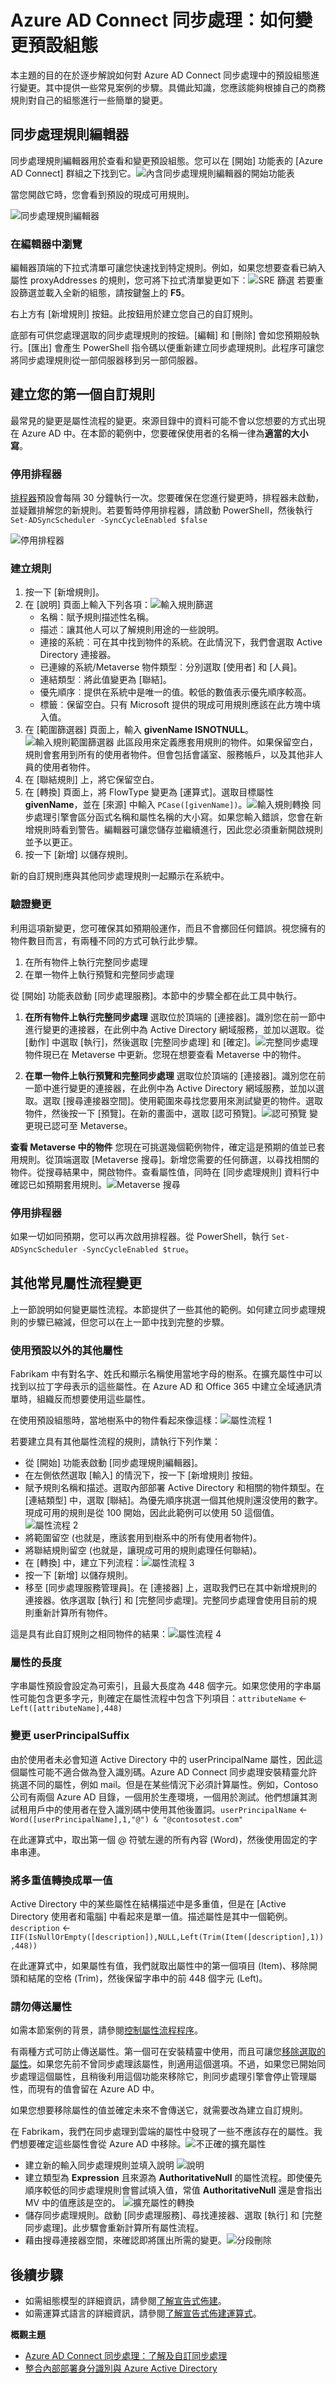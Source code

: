 <properties
	pageTitle="Azure AD Connect 同步處理：如何變更預設組態 | Microsoft Azure"
	description="逐步解說如何對 Azure AD Connect 同步處理中的組態進行變更。"
	services="active-directory"
	documentationCenter=""
	authors="andkjell"
	manager="femila"
	editor=""/>

<tags
	ms.service="active-directory"
	ms.workload="identity"
	ms.tgt_pltfrm="na"
	ms.devlang="na"
	ms.topic="article"
	ms.date="08/31/2016"
	ms.author="andkjell"/>


# Azure AD Connect 同步處理：如何變更預設組態
本主題的目的在於逐步解說如何對 Azure AD Connect 同步處理中的預設組態進行變更。其中提供一些常見案例的步驟。具備此知識，您應該能夠根據自己的商務規則對自己的組態進行一些簡單的變更。

## 同步處理規則編輯器
同步處理規則編輯器用於查看和變更預設組態。您可以在 [開始] 功能表的 [Azure AD Connect] 群組之下找到它。![內含同步處理規則編輯器的開始功能表](./media/active-directory-aadconnectsync-change-the-configuration/startmenu2.png)

當您開啟它時，您會看到預設的現成可用規則。

![同步處理規則編輯器](./media/active-directory-aadconnectsync-change-the-configuration/sre2.png)

### 在編輯器中瀏覽
編輯器頂端的下拉式清單可讓您快速找到特定規則。例如，如果您想要查看已納入屬性 proxyAddresses 的規則，您可將下拉式清單變更如下︰![SRE 篩選](./media/active-directory-aadconnectsync-change-the-configuration/filtering.png) 若要重設篩選並載入全新的組態，請按鍵盤上的 **F5**。

右上方有 [新增規則] 按鈕。此按鈕用於建立您自己的自訂規則。

底部有可供您處理選取的同步處理規則的按鈕。[編輯] 和 [刪除] 會如您預期般執行。[匯出] 會產生 PowerShell 指令碼以便重新建立同步處理規則。此程序可讓您將同步處理規則從一部伺服器移到另一部伺服器。

## 建立您的第一個自訂規則
最常見的變更是屬性流程的變更。來源目錄中的資料可能不會以您想要的方式出現在 Azure AD 中。在本節的範例中，您要確保使用者的名稱一律為**適當的大小寫**。

### 停用排程器
[排程器](active-directory-aadconnectsync-feature-scheduler.md)預設會每隔 30 分鐘執行一次。您要確保在您進行變更時，排程器未啟動，並疑難排解您的新規則。若要暫時停用排程器，請啟動 PowerShell，然後執行 `Set-ADSyncScheduler -SyncCycleEnabled $false`

![停用排程器](./media/active-directory-aadconnectsync-change-the-configuration/schedulerdisable.png)

### 建立規則

1. 按一下 [新增規則]。
2. 在 [說明] 頁面上輸入下列各項：![輸入規則篩選](./media/active-directory-aadconnectsync-change-the-configuration/description2.png)
	- 名稱：賦予規則描述性名稱。
	- 描述︰讓其他人可以了解規則用途的一些說明。
	- 連接的系統︰可在其中找到物件的系統。在此情況下，我們會選取 Active Directory 連接器。
	- 已連線的系統/Metaverse 物件類型︰分別選取 [使用者] 和 [人員]。
	- 連結類型︰將此值變更為 [聯結]。
	- 優先順序︰提供在系統中是唯一的值。較低的數值表示優先順序較高。
	- 標籤︰保留空白。只有 Microsoft 提供的現成可用規則應該在此方塊中填入值。
3. 在 [範圍篩選器] 頁面上，輸入 **givenName ISNOTNULL**。![輸入規則範圍篩選器](./media/active-directory-aadconnectsync-change-the-configuration/scopingfilter.png) 此區段用來定義應套用規則的物件。如果保留空白，規則會套用到所有的使用者物件。但會包括會議室、服務帳戶，以及其他非人員的使用者物件。
4. 在 [聯結規則] 上，將它保留空白。
5. 在 [轉換] 頁面上，將 FlowType 變更為 [運算式]。選取目標屬性 **givenName**，並在 [來源] 中輸入 `PCase([givenName])`。![輸入規則轉換](./media/active-directory-aadconnectsync-change-the-configuration/transformations.png) 同步處理引擎會區分函式名稱和屬性名稱的大小寫。如果您輸入錯誤，您會在新增規則時看到警告。編輯器可讓您儲存並繼續進行，因此您必須重新開啟規則並予以更正。
6. 按一下 [新增] 以儲存規則。

新的自訂規則應與其他同步處理規則一起顯示在系統中。

### 驗證變更
利用這項新變更，您可確保其如預期般運作，而且不會擲回任何錯誤。視您擁有的物件數目而言，有兩種不同的方式可執行此步驟。

1. 在所有物件上執行完整同步處理
2. 在單一物件上執行預覽和完整同步處理

從 [開始] 功能表啟動 [同步處理服務]。本節中的步驟全都在此工具中執行。

1. **在所有物件上執行完整同步處理** 選取位於頂端的 [連接器]。識別您在前一節中進行變更的連接器，在此例中為 Active Directory 網域服務，並加以選取。從 [動作] 中選取 [執行]，然後選取 [完整同步處理] 和 [確定]。![完整同步處理](./media/active-directory-aadconnectsync-change-the-configuration/fullsync.png)物件現已在 Metaverse 中更新。您現在想要查看 Metaverse 中的物件。

2. **在單一物件上執行預覽和完整同步處理** 選取位於頂端的 [連接器]。識別您在前一節中進行變更的連接器，在此例中為 Active Directory 網域服務，並加以選取。選取 [搜尋連接器空間]。使用範圍來尋找您要用來測試變更的物件。選取物件，然後按一下 [預覽]。在新的畫面中，選取 [認可預覽]。![認可預覽](./media/active-directory-aadconnectsync-change-the-configuration/commitpreview.png) 變更現已認可至 Metaverse。

**查看 Metaverse 中的物件** 您現在可挑選幾個範例物件，確定這是預期的值並已套用規則。從頂端選取 [Metaverse 搜尋]。新增您需要的任何篩選，以尋找相關的物件。從搜尋結果中，開啟物件。查看屬性值，同時在 [同步處理規則] 資料行中確認已如預期套用規則。![Metaverse 搜尋](./media/active-directory-aadconnectsync-change-the-configuration/mvsearch.png)
### 停用排程器
如果一切如同預期，您可以再次啟用排程器。從 PowerShell，執行 `Set-ADSyncScheduler -SyncCycleEnabled $true`。

## 其他常見屬性流程變更
上一節說明如何變更屬性流程。本節提供了一些其他的範例。如何建立同步處理規則的步驟已縮減，但您可以在上一節中找到完整的步驟。

### 使用預設以外的其他屬性
Fabrikam 中有對名字、姓氏和顯示名稱使用當地字母的樹系。在擴充屬性中可以找到以拉丁字母表示的這些屬性。在 Azure AD 和 Office 365 中建立全域通訊清單時，組織反而想要使用這些屬性。

在使用預設組態時，當地樹系中的物件看起來像這樣：![屬性流程 1](./media/active-directory-aadconnectsync-change-the-configuration/attributeflowjp1.png)

若要建立具有其他屬性流程的規則，請執行下列作業：

- 從 [開始] 功能表啟動 [同步處理規則編輯器]。
- 在左側依然選取 [輸入] 的情況下，按一下 [新增規則] 按鈕。
- 賦予規則名稱和描述。選取內部部署 Active Directory 和相關的物件類型。在 [連結類型] 中，選取 [聯結]。為優先順序挑選一個其他規則還沒使用的數字。現成可用的規則是從 100 開始，因此此範例可以使用 50 這個值。![屬性流程 2](./media/active-directory-aadconnectsync-change-the-configuration/attributeflowjp2.png)
- 將範圍留空 (也就是，應該套用到樹系中的所有使用者物件)。
- 將聯結規則留空 (也就是，讓現成可用的規則處理任何聯結)。
- 在 [轉換] 中，建立下列流程：![屬性流程 3](./media/active-directory-aadconnectsync-change-the-configuration/attributeflowjp3.png)
- 按一下 [新增] 以儲存規則。
- 移至 [同步處理服務管理員]。在 [連接器] 上，選取我們已在其中新增規則的連接器。依序選取 [執行] 和 [完整同步處理]。完整同步處理會使用目前的規則重新計算所有物件。

這是具有此自訂規則之相同物件的結果：![屬性流程 4](./media/active-directory-aadconnectsync-change-the-configuration/attributeflowjp4.png)

### 屬性的長度
字串屬性預設會設定為可索引，且最大長度為 448 個字元。如果您使用的字串屬性可能包含更多字元，則確定在屬性流程中包含下列項目：`attributeName` <- `Left([attributeName],448)`

### 變更 userPrincipalSuffix
由於使用者未必會知道 Active Directory 中的 userPrincipalName 屬性，因此這個屬性可能不適合做為登入識別碼。Azure AD Connect 同步處理安裝精靈允許挑選不同的屬性，例如 mail。但是在某些情況下必須計算屬性。例如，Contoso 公司有兩個 Azure AD 目錄，一個用於生產環境，一個用於測試。他們想讓其測試租用戶中的使用者在登入識別碼中使用其他後置詞。`userPrincipalName` <- `Word([userPrincipalName],1,"@") & "@contosotest.com"`

在此運算式中，取出第一個 @ 符號左邊的所有內容 (Word)，然後使用固定的字串串連。

### 將多重值轉換成單一值
Active Directory 中的某些屬性在結構描述中是多重值，但是在 [Active Directory 使用者和電腦] 中看起來是單一值。描述屬性是其中一個範例。`description` <- `IIF(IsNullOrEmpty([description]),NULL,Left(Trim(Item([description],1)),448))`

在此運算式中，如果屬性有值，我們就取出屬性中的第一個項目 (Item)、移除開頭和結尾的空格 (Trim)，然後保留字串中的前 448 個字元 (Left)。

### 請勿傳送屬性
如需本節案例的背景，請參閱[控制屬性流程程序](active-directory-aadconnectsync-understanding-declarative-provisioning.md#control-the-attribute-flow-process)。

有兩種方式可防止傳送屬性。第一個可在安裝精靈中使用，而且可讓您[移除選取的屬性](active-directory-aadconnect-get-started-custom.md#azure-ad-app-and-attribute-filtering)。如果您先前不曾同步處理該屬性，則適用這個選項。不過，如果您已開始同步處理這個屬性，且稍後利用這個功能來移除它，則同步處理引擎會停止管理屬性，而現有的值會留在 Azure AD 中。

如果您想要移除屬性的值並確定未來不會傳送它，就需要改為建立自訂規則。

在 Fabrikam，我們在同步處理到雲端的屬性中發現了一些不應該存在的屬性。我們想要確定這些屬性會從 Azure AD 中移除。![不正確的擴充屬性](./media/active-directory-aadconnectsync-change-the-configuration/badextensionattribute.png)

- 建立新的輸入同步處理規則並填入說明 ![說明](./media/active-directory-aadconnectsync-change-the-configuration/syncruledescription.png)
- 建立類型為 **Expression** 且來源為 **AuthoritativeNull** 的屬性流程。即使優先順序較低的同步處理規則會嘗試填入值，常值 **AuthoritativeNull** 還是會指出 MV 中的值應該是空的。 ![擴充屬性的轉換](./media/active-directory-aadconnectsync-change-the-configuration/syncruletransformations.png)
- 儲存同步處理規則。啟動 [同步處理服務]、尋找連接器、選取 [執行] 和 [完整同步處理]。此步驟會重新計算所有屬性流程。
- 藉由搜尋連接器空間，來確認即將匯出所需的變更。![分段刪除](./media/active-directory-aadconnectsync-change-the-configuration/deletetobeexported.png)

## 後續步驟

- 如需組態模型的詳細資訊，請參閱[了解宣告式佈建](active-directory-aadconnectsync-understanding-declarative-provisioning.md)。
- 如需運算式語言的詳細資訊，請參閱[了解宣告式佈建運算式](active-directory-aadconnectsync-understanding-declarative-provisioning-expressions.md)。

**概觀主題**

- [Azure AD Connect 同步處理：了解及自訂同步處理](active-directory-aadconnectsync-whatis.md)
- [整合內部部署身分識別與 Azure Active Directory](active-directory-aadconnect.md)

<!---HONumber=AcomDC_0907_2016-->